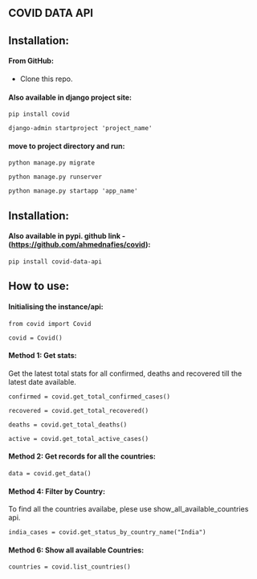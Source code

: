 ## COVID DATA API

## Installation:

#### From GitHub:
  * Clone this repo. 
  
#### Also available in django project site:
    pip install covid
    
    django-admin startproject 'project_name'
 
 #### move to project directory and run:
 
    python manage.py migrate
    
    python manage.py runserver
 
    python manage.py startapp 'app_name'
    
    
## Installation:
#### Also available in pypi. github link - (https://github.com/ahmednafies/covid):
    pip install covid-data-api
    

## How to use:

#### Initialising the instance/api:
```
from covid import Covid

covid = Covid()
```

#### Method 1: Get stats:
Get the latest total stats for all confirmed, deaths and recovered till the latest date available.
```
confirmed = covid.get_total_confirmed_cases()

recovered = covid.get_total_recovered()

deaths = covid.get_total_deaths()

active = covid.get_total_active_cases()
```
#### Method 2: Get records for all the countries:
```
data = covid.get_data()
```
#### Method 4: Filter by Country:
To find all the countries availabe, plese use show_all_available_countries api.
```
india_cases = covid.get_status_by_country_name("India")
```
#### Method 6: Show all available Countries:
```
countries = covid.list_countries()
```
  
